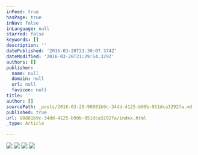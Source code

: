 ```yaml
---
inFeed: true
hasPage: true
inNav: false
inLanguage: null
starred: false
keywords: []
description: ''
datePublished: '2016-03-28T21:30:07.374Z'
dateModified: '2016-03-28T21:29:54.329Z'
authors: []
publisher:
  name: null
  domain: null
  url: null
  favicon: null
title: ''
author: []
sourcePath: _posts/2016-03-28-90881b9c-34dd-4125-b90b-951dca3292fa.md
published: true
url: 90881b9c-34dd-4125-b90b-951dca3292fa/index.html
_type: Article

---
```

![](https://the-grid-user-content.s3-us-west-2.amazonaws.com/3b26e3e6-d22d-42a8-bc3b-d3057eb5394e.jpg)
![](https://the-grid-user-content.s3-us-west-2.amazonaws.com/3783989c-0e3d-48d9-96b4-0408e0625379.jpg)
![](https://the-grid-user-content.s3-us-west-2.amazonaws.com/9e5757fd-2a7c-488f-a203-41e77f27473f.jpg)
![](https://the-grid-user-content.s3-us-west-2.amazonaws.com/8fb9cea1-eccf-4c93-b741-2e11b140889a.jpg)